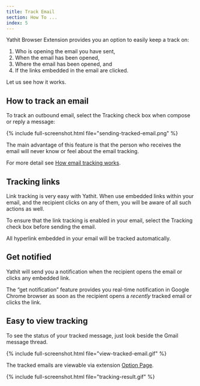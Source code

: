 ```yaml
---
title: Track Email
section: How To ...
index: 5
---
```


Yathit Browser Extension provides you an option to easily keep a track on:

1. Who is opening the email you have sent, 
2. When the email has been opened, 
3. Where the email has been opened, and 
4. If the links embedded in the email are clicked. 

Let us see how it works.

## How to track an email

To track an outbound email, select the Tracking check box when compose or reply a message: 

{% include full-screenshot.html file="sending-tracked-email.png" %}
<br/>

The main advantage of this feature is that the person who receives the email will never know or feel about the email tracking.

For more detail see [How email tracking works](how-email-tracking-work.html). 

## Tracking links

Link tracking is very easy with Yathit. When use embedded links within your email, and the recipient clicks on any of them, you will be aware of all such actions as well.

To ensure that the link tracking is enabled in your email, select the Tracking check box before sending the email. 

All hyperlink embedded in your email will be tracked automatically.

## Get notified

Yathit will send you a notification when the recipient opens the email or clicks any embedded link.

The “get notification” feature provides you real-time notification in Google Chrome browser as soon as the recipient opens a *recently* tracked email or clicks the link.

## Easy to view tracking

To see the status of your tracked message, just look beside the Gmail message thread.

{% include full-screenshot.html file="view-tracked-email.gif" %}
<br/>

The tracked emails are viewable via extension [Option Page](chrome-extension://ldikiokclnbceabnlbkabmcacpiednop/option-page.html).


{% include full-screenshot.html file="tracking-result.gif" %}


